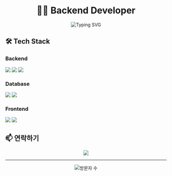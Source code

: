 <h1 align="center">👨‍💻 Backend Developer</h1>

<p align="center">
    <img src="https://readme-typing-svg.herokuapp.com?font=Fira+Code&pause=1000&color=54A6FF&center=true&vCenter=true&width=435&lines=Backend+Developer;Java+%26+Spring+Developer;Always+Learning" alt="Typing SVG" />
</p>

## 🛠 Tech Stack

### Backend
<p align="left">
    <img src="https://img.shields.io/badge/Java-007396?style=for-the-badge&logo=java&logoColor=white"/>
    <img src="https://img.shields.io/badge/Spring-6DB33F?style=for-the-badge&logo=spring&logoColor=white"/>
    <img src="https://img.shields.io/badge/Spring_Boot-6DB33F?style=for-the-badge&logo=spring-boot&logoColor=white"/>
</p>

### Database
<p align="left">
    <img src="https://img.shields.io/badge/Oracle-F80000?style=for-the-badge&logo=oracle&logoColor=white"/>
    <img src="https://img.shields.io/badge/MySQL-4479A1?style=for-the-badge&logo=mysql&logoColor=white"/>
</p>

### Frontend
<p align="left">
    <img src="https://img.shields.io/badge/HTML5-E34F26?style=for-the-badge&logo=html5&logoColor=white"/>
    <img src="https://img.shields.io/badge/CSS3-1572B6?style=for-the-badge&logo=css3&logoColor=white"/>
</p>


## 📫 연락하기

<p align="center">
    <a href="[https://yongjunos.tistory.com/]">
        <img src="https://img.shields.io/badge/Tech_Blog-000000?style=for-the-badge&logo=blogger&logoColor=white"/>
    </a>
</p>

---
<p align="center">
    <img src="https://hits.seeyoufarm.com/api/count/incr/badge.svg?url=https%3A%2F%2Fgithub.com%2F[GitHub 사용자명]&count_bg=%2379C83D&title_bg=%23555555&icon=&icon_color=%23E7E7E7&title=hits&edge_flat=false" alt="방문자 수" />
</p>
